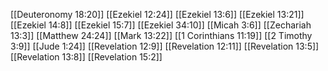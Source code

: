 [[Deuteronomy 18:20]]
[[Ezekiel 12:24]]
[[Ezekiel 13:6]]
[[Ezekiel 13:21]]
[[Ezekiel 14:8]]
[[Ezekiel 15:7]]
[[Ezekiel 34:10]]
[[Micah 3:6]]
[[Zechariah 13:3]]
[[Matthew 24:24]]
[[Mark 13:22]]
[[1 Corinthians 11:19]]
[[2 Timothy 3:9]]
[[Jude 1:24]]
[[Revelation 12:9]]
[[Revelation 12:11]]
[[Revelation 13:5]]
[[Revelation 13:8]]
[[Revelation 15:2]]
